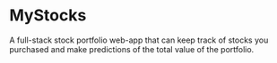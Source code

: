# MyStocks
A full-stack stock portfolio web-app that can keep track of stocks you purchased and make predictions of the total value of the portfolio.
